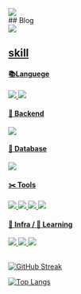 <img src="https://capsule-render.vercel.app/api?type=waving&color=auto&height=200&section=header&text=Developer-Jiggy&fontSize=70" />
<br>
## Blog<br>
<a href="https://foreveryoung97.tistory.com/" target="_blank"> <img src="https://img.shields.io/badge/Tistory-black?style=flat&logo=Tistory&logoColor=white"/> 


## skill<br>

#### 📚Languege <br>
<img src="https://img.shields.io/badge/Java-ED8B00?style=for-the-badge&logo=openjdk&logoColor=white"/>
<img src="https://img.shields.io/badge/Python-14354C?style=for-the-badge&logo=python&logoColor=white"/> <br>

#### 📐 Backend <br>
<img src="https://img.shields.io/badge/Spring-6DB33F?style=for-the-badge&logo=spring&logoColor=white"/> <br>

#### 💾 Database <br>
<img src="https://img.shields.io/badge/MySQL-00000F?style=for-the-badge&logo=mysql&logoColor=white"/> <br>

#### ✂️ Tools <br>
<img src="https://img.shields.io/badge/GitHub-100000?style=for-the-badge&logo=github&logoColor=white"/>
<img src="https://img.shields.io/badge/Notion-000000?style=for-the-badge&logo=notion&logoColor=white"/>
<img src="https://img.shields.io/badge/Slack-4A154B?style=for-the-badge&logo=slack&logoColor=white"/>
<img src="https://img.shields.io/badge/Discord-7289DA?style=for-the-badge&logo=discord&logoColor=white"/> <br>

#### 🏢 Infra / 🏃 Learning <br>
<img src="https://img.shields.io/badge/docker-%230db7ed.svg?style=for-the-badge&logo=docker&logoColor=white"/>
<img src="https://img.shields.io/badge/Jenkins-D24939?style=for-the-badge&logo=Jenkins&logoColor=white"/>
<img src="https://img.shields.io/badge/kubernetes-%23326ce5.svg?style=for-the-badge&logo=kubernetes&logoColor=white"/> <br>

<br>
  
[![GitHub Streak](https://github-readme-streak-stats.herokuapp.com/?user=Jiggy97&theme=defualt)](https://git.io/streak-stats)
<br>

[![Top Langs](https://github-readme-stats.vercel.app/api/top-langs/?username=Jiggy97&hide_progress=true&theme=defualt)](https://github.com/Jiggy97/github-readme-stats)
